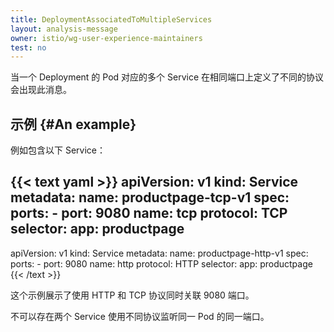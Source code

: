 ```yaml
---
title: DeploymentAssociatedToMultipleServices
layout: analysis-message
owner: istio/wg-user-experience-maintainers
test: no
---
```


当一个 Deployment 的 Pod 对应的多个 Service 在相同端口上定义了不同的协议会出现此消息。

## 示例 {#An example}

例如包含以下 Service：

{{< text yaml >}}
apiVersion: v1
kind: Service
metadata:
  name: productpage-tcp-v1
spec:
  ports:
    - port: 9080
      name: tcp
      protocol: TCP
  selector:
    app: productpage
---
apiVersion: v1
kind: Service
metadata:
  name: productpage-http-v1
spec:
  ports:
    - port: 9080
      name: http
      protocol: HTTP
  selector:
    app: productpage
{{< /text >}}

这个示例展示了使用 HTTP 和 TCP 协议同时关联 9080 端口。

不可以存在两个 Service 使用不同协议监听同一 Pod 的同一端口。

